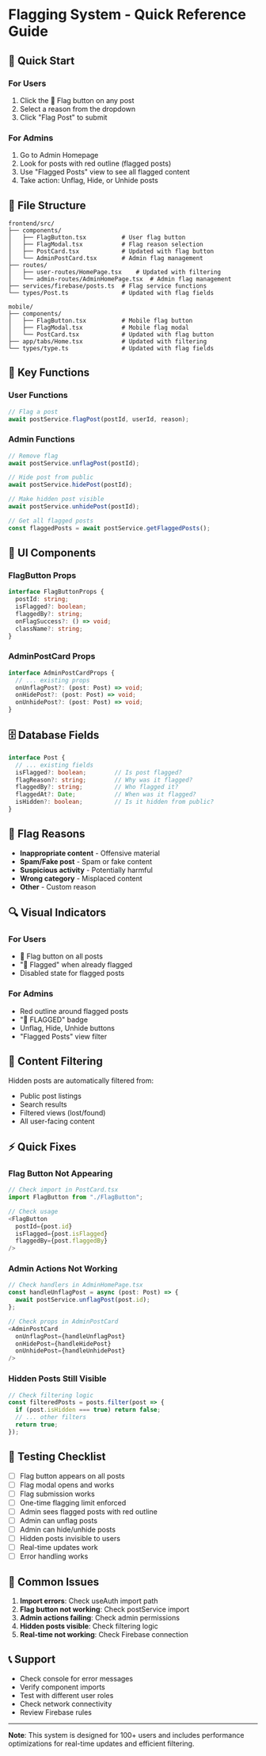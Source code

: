 # Flagging System - Quick Reference Guide

## 🚀 Quick Start

### For Users
1. Click the 🚩 Flag button on any post
2. Select a reason from the dropdown
3. Click "Flag Post" to submit

### For Admins
1. Go to Admin Homepage
2. Look for posts with red outline (flagged posts)
3. Use "Flagged Posts" view to see all flagged content
4. Take action: Unflag, Hide, or Unhide posts

## 📁 File Structure

```
frontend/src/
├── components/
│   ├── FlagButton.tsx          # User flag button
│   ├── FlagModal.tsx           # Flag reason selection
│   ├── PostCard.tsx            # Updated with flag button
│   └── AdminPostCard.tsx       # Admin flag management
├── routes/
│   ├── user-routes/HomePage.tsx    # Updated with filtering
│   └── admin-routes/AdminHomePage.tsx  # Admin flag management
├── services/firebase/posts.ts  # Flag service functions
└── types/Post.ts               # Updated with flag fields

mobile/
├── components/
│   ├── FlagButton.tsx          # Mobile flag button
│   ├── FlagModal.tsx           # Mobile flag modal
│   └── PostCard.tsx            # Updated with flag button
├── app/tabs/Home.tsx           # Updated with filtering
└── types/type.ts               # Updated with flag fields
```

## 🔧 Key Functions

### User Functions
```typescript
// Flag a post
await postService.flagPost(postId, userId, reason);
```

### Admin Functions
```typescript
// Remove flag
await postService.unflagPost(postId);

// Hide post from public
await postService.hidePost(postId);

// Make hidden post visible
await postService.unhidePost(postId);

// Get all flagged posts
const flaggedPosts = await postService.getFlaggedPosts();
```

## 🎨 UI Components

### FlagButton Props
```typescript
interface FlagButtonProps {
  postId: string;
  isFlagged?: boolean;
  flaggedBy?: string;
  onFlagSuccess?: () => void;
  className?: string;
}
```

### AdminPostCard Props
```typescript
interface AdminPostCardProps {
  // ... existing props
  onUnflagPost?: (post: Post) => void;
  onHidePost?: (post: Post) => void;
  onUnhidePost?: (post: Post) => void;
}
```

## 🗄️ Database Fields

```typescript
interface Post {
  // ... existing fields
  isFlagged?: boolean;        // Is post flagged?
  flagReason?: string;        // Why was it flagged?
  flaggedBy?: string;         // Who flagged it?
  flaggedAt?: Date;           // When was it flagged?
  isHidden?: boolean;         // Is it hidden from public?
}
```

## 🎯 Flag Reasons

- **Inappropriate content** - Offensive material
- **Spam/Fake post** - Spam or fake content
- **Suspicious activity** - Potentially harmful
- **Wrong category** - Misplaced content
- **Other** - Custom reason

## 🔍 Visual Indicators

### For Users
- 🚩 Flag button on all posts
- "🚩 Flagged" when already flagged
- Disabled state for flagged posts

### For Admins
- Red outline around flagged posts
- "🚩 FLAGGED" badge
- Unflag, Hide, Unhide buttons
- "Flagged Posts" view filter

## 🚫 Content Filtering

Hidden posts are automatically filtered from:
- Public post listings
- Search results
- Filtered views (lost/found)
- All user-facing content

## ⚡ Quick Fixes

### Flag Button Not Appearing
```typescript
// Check import in PostCard.tsx
import FlagButton from "./FlagButton";

// Check usage
<FlagButton
  postId={post.id}
  isFlagged={post.isFlagged}
  flaggedBy={post.flaggedBy}
/>
```

### Admin Actions Not Working
```typescript
// Check handlers in AdminHomePage.tsx
const handleUnflagPost = async (post: Post) => {
  await postService.unflagPost(post.id);
};

// Check props in AdminPostCard
<AdminPostCard
  onUnflagPost={handleUnflagPost}
  onHidePost={handleHidePost}
  onUnhidePost={handleUnhidePost}
/>
```

### Hidden Posts Still Visible
```typescript
// Check filtering logic
const filteredPosts = posts.filter(post => {
  if (post.isHidden === true) return false;
  // ... other filters
  return true;
});
```

## 🧪 Testing Checklist

- [ ] Flag button appears on all posts
- [ ] Flag modal opens and works
- [ ] Flag submission works
- [ ] One-time flagging limit enforced
- [ ] Admin sees flagged posts with red outline
- [ ] Admin can unflag posts
- [ ] Admin can hide/unhide posts
- [ ] Hidden posts invisible to users
- [ ] Real-time updates work
- [ ] Error handling works

## 🐛 Common Issues

1. **Import errors**: Check useAuth import path
2. **Flag button not working**: Check postService import
3. **Admin actions failing**: Check admin permissions
4. **Hidden posts visible**: Check filtering logic
5. **Real-time not working**: Check Firebase connection

## 📞 Support

- Check console for error messages
- Verify component imports
- Test with different user roles
- Check network connectivity
- Review Firebase rules

---

**Note**: This system is designed for 100+ users and includes performance optimizations for real-time updates and efficient filtering.
